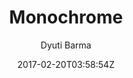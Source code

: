 ---
title: "Monochrome"
github: https://github.com/dyutibarma/monochrome
demo: https://dyutibarma.github.io/monochrome/
author: Dyuti Barma

ssg:
  - Jekyll
cms:
  - No Cms
date: 2017-02-20T03:58:54Z
github_branch: master
stale: true
---